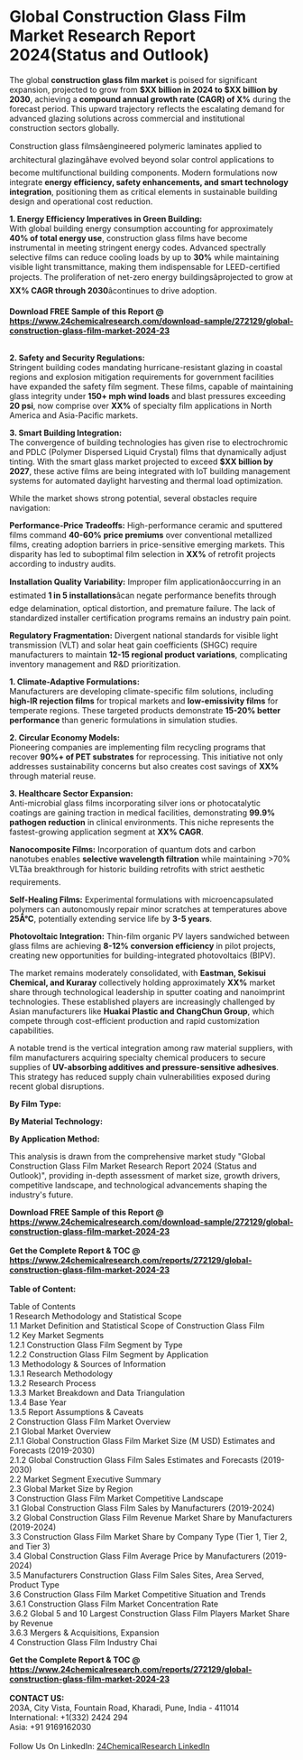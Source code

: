 <h1>Global Construction Glass Film Market Research Report 2024(Status and Outlook)</h1><p>The global <strong>construction glass film market</strong> is poised for significant expansion, projected to grow from <strong>$XX billion in 2024 to $XX billion by 2030</strong>, achieving a <strong>compound annual growth rate (CAGR) of X%</strong> during the forecast period. This upward trajectory reflects the escalating demand for advanced glazing solutions across commercial and institutional construction sectors globally.</p><p>Construction glass filmsâengineered polymeric laminates applied to architectural glazingâhave evolved beyond solar control applications to become multifunctional building components. Modern formulations now integrate <strong>energy efficiency, safety enhancements, and smart technology integration</strong>, positioning them as critical elements in sustainable building design and operational cost reduction.</p><p><strong>1. Energy Efficiency Imperatives in Green Building:</strong><br>
With global building energy consumption accounting for approximately <strong>40% of total energy use</strong>, construction glass films have become instrumental in meeting stringent energy codes. Advanced spectrally selective films can reduce cooling loads by up to <strong>30%</strong> while maintaining visible light transmittance, making them indispensable for LEED-certified projects. The proliferation of net-zero energy buildingsâprojected to grow at <strong>XX% CAGR through 2030</strong>âcontinues to drive adoption.</p><div><b>Download FREE Sample of this Report @ 
            <a href="https://www.24chemicalresearch.com/download-sample/272129/global-construction-glass-film-market-2024-23">
            https://www.24chemicalresearch.com/download-sample/272129/global-construction-glass-film-market-2024-23</a></b></div><br><p><strong>2. Safety and Security Regulations:</strong><br>
Stringent building codes mandating hurricane-resistant glazing in coastal regions and explosion mitigation requirements for government facilities have expanded the safety film segment. These films, capable of maintaining glass integrity under <strong>150+ mph wind loads</strong> and blast pressures exceeding <strong>20 psi</strong>, now comprise over <strong>XX%</strong> of specialty film applications in North America and Asia-Pacific markets.</p><p><strong>3. Smart Building Integration:</strong><br>
The convergence of building technologies has given rise to electrochromic and PDLC (Polymer Dispersed Liquid Crystal) films that dynamically adjust tinting. With the smart glass market projected to exceed <strong>$XX billion by 2027</strong>, these active films are being integrated with IoT building management systems for automated daylight harvesting and thermal load optimization.</p><p>While the market shows strong potential, several obstacles require navigation:</p><p><strong>Performance-Price Tradeoffs:</strong> High-performance ceramic and sputtered films command <strong>40-60% price premiums</strong> over conventional metallized films, creating adoption barriers in price-sensitive emerging markets. This disparity has led to suboptimal film selection in <strong>XX%</strong> of retrofit projects according to industry audits.</p><p><strong>Installation Quality Variability:</strong> Improper film applicationâoccurring in an estimated <strong>1 in 5 installations</strong>âcan negate performance benefits through edge delamination, optical distortion, and premature failure. The lack of standardized installer certification programs remains an industry pain point.</p><p><strong>Regulatory Fragmentation:</strong> Divergent national standards for visible light transmission (VLT) and solar heat gain coefficients (SHGC) require manufacturers to maintain <strong>12-15 regional product variations</strong>, complicating inventory management and R&amp;D prioritization.</p><p><strong>1. Climate-Adaptive Formulations:</strong><br>
Manufacturers are developing climate-specific film solutions, including <strong>high-IR rejection films</strong> for tropical markets and <strong>low-emissivity films</strong> for temperate regions. These targeted products demonstrate <strong>15-20% better performance</strong> than generic formulations in simulation studies.</p><p><strong>2. Circular Economy Models:</strong><br>
Pioneering companies are implementing film recycling programs that recover <strong>90%+ of PET substrates</strong> for reprocessing. This initiative not only addresses sustainability concerns but also creates cost savings of <strong>XX%</strong> through material reuse.</p><p><strong>3. Healthcare Sector Expansion:</strong><br>
Anti-microbial glass films incorporating silver ions or photocatalytic coatings are gaining traction in medical facilities, demonstrating <strong>99.9% pathogen reduction</strong> in clinical environments. This niche represents the fastest-growing application segment at <strong>XX% CAGR</strong>.</p><p><strong>Nanocomposite Films:</strong> Incorporation of quantum dots and carbon nanotubes enables <strong>selective wavelength filtration</strong> while maintaining &gt;70% VLTâa breakthrough for historic building retrofits with strict aesthetic requirements.</p><p><strong>Self-Healing Films:</strong> Experimental formulations with microencapsulated polymers can autonomously repair minor scratches at temperatures above <strong>25Â°C</strong>, potentially extending service life by <strong>3-5 years</strong>.</p><p><strong>Photovoltaic Integration:</strong> Thin-film organic PV layers sandwiched between glass films are achieving <strong>8-12% conversion efficiency</strong> in pilot projects, creating new opportunities for building-integrated photovoltaics (BIPV).</p><p>The market remains moderately consolidated, with <strong>Eastman, Sekisui Chemical, and Kuraray</strong> collectively holding approximately <strong>XX%</strong> market share through technological leadership in sputter coating and nanoimprint technologies. These established players are increasingly challenged by Asian manufacturers like <strong>Huakai Plastic and ChangChun Group</strong>, which compete through cost-efficient production and rapid customization capabilities.</p><p>A notable trend is the vertical integration among raw material suppliers, with film manufacturers acquiring specialty chemical producers to secure supplies of <strong>UV-absorbing additives and pressure-sensitive adhesives</strong>. This strategy has reduced supply chain vulnerabilities exposed during recent global disruptions.</p><p><strong>By Film Type:</strong></p><p><strong>By Material Technology:</strong></p><p><strong>By Application Method:</strong></p><p>This analysis is drawn from the comprehensive market study "Global Construction Glass Film Market Research Report 2024 (Status and Outlook)", providing in-depth assessment of market size, growth drivers, competitive landscape, and technological advancements shaping the industry's future.</p><div><b>Download FREE Sample of this Report @ 
            <a href="https://www.24chemicalresearch.com/download-sample/272129/global-construction-glass-film-market-2024-23">
            https://www.24chemicalresearch.com/download-sample/272129/global-construction-glass-film-market-2024-23</a></b></div><br><div><b>Get the Complete Report & TOC @ 
            <a href="https://www.24chemicalresearch.com/reports/272129/global-construction-glass-film-market-2024-23">
            https://www.24chemicalresearch.com/reports/272129/global-construction-glass-film-market-2024-23</a></b></div><br>
            <b>Table of Content:</b><p>Table of Contents<br />
1 Research Methodology and Statistical Scope<br />
1.1 Market Definition and Statistical Scope of Construction Glass Film<br />
1.2 Key Market Segments<br />
1.2.1 Construction Glass Film Segment by Type<br />
1.2.2 Construction Glass Film Segment by Application<br />
1.3 Methodology & Sources of Information<br />
1.3.1 Research Methodology<br />
1.3.2 Research Process<br />
1.3.3 Market Breakdown and Data Triangulation<br />
1.3.4 Base Year<br />
1.3.5 Report Assumptions & Caveats<br />
2 Construction Glass Film Market Overview<br />
2.1 Global Market Overview<br />
2.1.1 Global Construction Glass Film Market Size (M USD) Estimates and Forecasts (2019-2030)<br />
2.1.2 Global Construction Glass Film Sales Estimates and Forecasts (2019-2030)<br />
2.2 Market Segment Executive Summary<br />
2.3 Global Market Size by Region<br />
3 Construction Glass Film Market Competitive Landscape<br />
3.1 Global Construction Glass Film Sales by Manufacturers (2019-2024)<br />
3.2 Global Construction Glass Film Revenue Market Share by Manufacturers (2019-2024)<br />
3.3 Construction Glass Film Market Share by Company Type (Tier 1, Tier 2, and Tier 3)<br />
3.4 Global Construction Glass Film Average Price by Manufacturers (2019-2024)<br />
3.5 Manufacturers Construction Glass Film Sales Sites, Area Served, Product Type<br />
3.6 Construction Glass Film Market Competitive Situation and Trends<br />
3.6.1 Construction Glass Film Market Concentration Rate<br />
3.6.2 Global 5 and 10 Largest Construction Glass Film Players Market Share by Revenue<br />
3.6.3 Mergers & Acquisitions, Expansion<br />
4 Construction Glass Film Industry Chai</p><div><b>Get the Complete Report & TOC @ 
            <a href="https://www.24chemicalresearch.com/reports/272129/global-construction-glass-film-market-2024-23">
            https://www.24chemicalresearch.com/reports/272129/global-construction-glass-film-market-2024-23</a></b></div><br><b>CONTACT US:</b><br>
            203A, City Vista, Fountain Road, Kharadi, Pune, India - 411014<br>
            International: +1(332) 2424 294<br>
            Asia: +91 9169162030 <br><br>
            Follow Us On LinkedIn: <a href="https://www.linkedin.com/company/24chemicalresearch/">24ChemicalResearch LinkedIn</a>